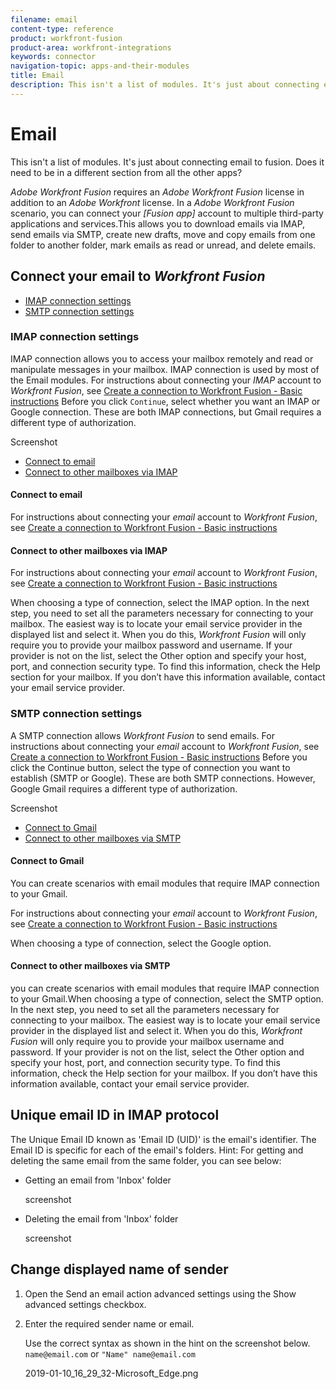 ```yaml
---
filename: email
content-type: reference
product: workfront-fusion
product-area: workfront-integrations
keywords: connector
navigation-topic: apps-and-their-modules
title: Email
description: This isn't a list of modules. It's just about connecting email to fusion. Does it need to be in a different section from all the other apps?
---
```


# Email

<!--
<p style="color: #ff1493;" data-mc-conditions="QuicksilverOrClassic.Draft mode">This isn't a list of modules. It's just about connecting email to fusion. Does it need to be in a different section from all the other apps?</p>
-->

This isn't a list of modules. It's just about connecting email to fusion. Does it need to be in a different section from all the other apps?

*Adobe Workfront Fusion* requires an *Adobe Workfront Fusion* license in addition to an *Adobe Workfront* license.
In a *Adobe Workfront Fusion* scenario, you can connect your *[Fusion app]* account to multiple third-party applications and services.This allows you to download emails via IMAP, send emails via SMTP, create new drafts, move and copy emails from one folder to another folder, mark emails as read or unread, and delete emails.

## Connect your email to *Workfront Fusion*

* [IMAP connection settings](#imap) 
* [SMTP connection settings](#smtp)

### IMAP connection settings

IMAP connection allows you to access your mailbox remotely and read or manipulate messages in your mailbox. IMAP connection is used by most of the Email modules. For instructions about connecting your *IMAP* account to *Workfront Fusion*, see [Create a connection to Workfront Fusion - Basic instructions](../../workfront-fusion/connections/connect-to-fusion-general.md) Before you click `Continue`, select whether you want an IMAP or Google connection. These are both IMAP connections, but Gmail requires a different type of authorization.

Screenshot

* [Connect to email](#connecti2) 
* [Connect to other mailboxes via IMAP](#connecti3)

#### Connect to email

For instructions about connecting your *email* account to *Workfront Fusion*, see [Create a connection to Workfront Fusion - Basic instructions](../../workfront-fusion/connections/connect-to-fusion-general.md)

#### Connect to other mailboxes via IMAP

For instructions about connecting your *email* account to *Workfront Fusion*, see [Create a connection to Workfront Fusion - Basic instructions](../../workfront-fusion/connections/connect-to-fusion-general.md)

When choosing a type of connection, select the IMAP option. In the next step, you need to set all the parameters necessary for connecting to your mailbox. The easiest way is to locate your email service provider in the displayed list and select it. When you do this, *Workfront Fusion* will only require you to provide your mailbox password and username. If your provider is not on the list, select the Other option and specify your host, port, and connection security type. To find this information, check the Help section for your mailbox. If you don’t have this information available, contact your email service provider.

### SMTP connection settings

A SMTP connection allows *Workfront Fusion* to send emails. For instructions about connecting your *email* account to *Workfront Fusion*, see [Create a connection to Workfront Fusion - Basic instructions](../../workfront-fusion/connections/connect-to-fusion-general.md) Before you click the Continue button, select the type of connection you want to establish (SMTP or Google). These are both SMTP connections. However, Google Gmail requires a different type of authorization.

Screenshot

* [Connect to Gmail](#connecti4) 
* [Connect to other mailboxes via SMTP](#connecti5)

#### Connect to Gmail

You can create scenarios with email modules that require IMAP connection to your Gmail.

For instructions about connecting your *email* account to *Workfront Fusion*, see [Create a connection to Workfront Fusion - Basic instructions](../../workfront-fusion/connections/connect-to-fusion-general.md)

When choosing a type of connection, select the Google option.

#### Connect to other mailboxes via SMTP

you can create scenarios with email modules that require IMAP connection to your Gmail.When choosing a type of connection, select the SMTP option. In the next step, you need to set all the parameters necessary for connecting to your mailbox. The easiest way is to locate your email service provider in the displayed list and select it. When you do this, *Workfront Fusion* will only require you to provide your mailbox username and password. If your provider is not on the list, select the Other option and specify your host, port, and connection security type. To find this information, check the Help section for your mailbox. If you don’t have this information available, contact your email service provider.

## Unique email ID in IMAP protocol

The Unique Email ID known as 'Email ID (UID)' is the email's identifier. The Email ID is specific for each of the email's folders. Hint: For getting and deleting the same email from the same folder, you can see below:

* Getting an email from 'Inbox' folder

  <!--
  <p style="color: #ff1493;" data-mc-conditions="QuicksilverOrClassic.Draft mode">screenshot</p>
  -->

  screenshot

* Deleting the email from 'Inbox' folder

  <!--
  <p style="color: #ff1493;" data-mc-conditions="QuicksilverOrClassic.Draft mode">screenshot</p>
  -->

  screenshot

## Change displayed name of sender

<ol> 
 <li value="1">Open the Send an email action advanced settings using the <span class="bold">Show advanced settings</span> checkbox. </li> 
 <li value="2"> <p>Enter the required sender name or email.</p> <note type="important">
   Use the correct syntax as shown in the hint on the screenshot below. 
   <code>name@email.com</code> or 
   <code>"Name" name@email.com</code>
  </note> <p class="PinkDraftNote">2019-01-10_16_29_32-Microsoft_Edge.png</p> </li> 
</ol>

